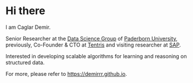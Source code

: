 # Hi there

I am Caglar Demir.

Senior Researcher at the [Data Science Group](https://dice-research.org/) of [Paderborn University](https://www.uni-paderborn.de/), previously, Co-Founder & CTO at [Tentris](https://tentris.io/) and visiting researcher at [SAP](www.sap.com).

Interested in developing scalable algorithms for learning and reasoning on structured data.

For more, please refer to https://demirrr.github.io.
